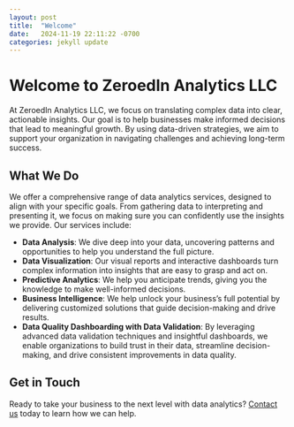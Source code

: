 ```yaml
---
layout: post
title:  "Welcome"
date:   2024-11-19 22:11:22 -0700
categories: jekyll update
---
```


# Welcome to ZeroedIn Analytics LLC

At ZeroedIn Analytics LLC, we focus on translating complex data into clear, actionable insights. Our goal is to help businesses make informed decisions that lead to meaningful growth. By using data-driven strategies, we aim to support your organization in navigating challenges and achieving long-term success.

## What We Do

We offer a comprehensive range of data analytics services, designed to align with your specific goals. From gathering data to interpreting and presenting it, we focus on making sure you can confidently use the insights we provide. Our services include:

- **Data Analysis**: We dive deep into your data, uncovering patterns and opportunities to help you understand the full picture.
- **Data Visualization**: Our visual reports and interactive dashboards turn complex information into insights that are easy to grasp and act on.
- **Predictive Analytics**: We help you anticipate trends, giving you the knowledge to make well-informed decisions.
- **Business Intelligence**: We help unlock your business’s full potential by delivering customized solutions that guide decision-making and drive results.
- **Data Quality Dashboarding with Data Validation**: By leveraging advanced data validation techniques and insightful dashboards, we enable organizations to build trust in their data, streamline decision-making, and drive consistent improvements in data quality. 


## Get in Touch

Ready to take your business to the next level with data analytics? [Contact us](mailto:info@yourcompany.com) today to learn how we can help.
